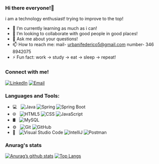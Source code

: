 ### Hi there everyone!👋

i am a technology enthusiast! trying to improve to the top!

- 🌱 I’m currently learning as much as i can!
- 👯 I’m looking to collaborate with good people in good places!
- 💬 Ask me about your questions!
- 📫 How to reach me: mail- urbanifederico5@gmail.com number- 346 8942075 
- ⚡ Fun fact: work -> study -> eat -> sleep -> repeat!

### Connect with me!
<p align="left">
<a href="https://www.linkedin.com/in/federico-urbani-4087a0205/"><img alt="LinkedIn" src="https://img.shields.io/badge/LinkedIn-Federico%20Urbani-blue?style=flat-square&logo=linkedin"></a>
<a href="urbanifederico5@gmail.com"><img alt="Email" src="https://img.shields.io/badge/Email-urbanifederico5@gmail.com-blue?style=flat-square&logo=gmail"></a>
</p>




### Languages and Tools:
- 💻 &nbsp;
  ![Java](https://img.shields.io/badge/-Java-333333?style=flat&logo=Java&logoColor=java)
  ![Spring](https://img.shields.io/badge/-Spring-333333?style=flat&logo=spring)
  ![Spring Boot](https://img.shields.io/badge/-Spring%20Boot-333333?style=flat&logo=spring-boot)
- 🌐 &nbsp;
  ![HTML5](https://img.shields.io/badge/-HTML5-333333?style=flat&logo=HTML5)
  ![CSS](https://img.shields.io/badge/-CSS-333333?style=flat&logo=CSS3&logoColor=1572B6)
  ![JavaScript](https://img.shields.io/badge/-JavaScript-333333?style=flat&logo=javascript)
- 🛢 &nbsp;
  ![MySQL](https://img.shields.io/badge/-MySQL-333333?style=flat&logo=mysql)
- ⚙️ &nbsp;
  ![Git](https://img.shields.io/badge/-Git-333333?style=flat&logo=git)
  ![GitHub](https://img.shields.io/badge/-GitHub-333333?style=flat&logo=github)
- 🔧 &nbsp;
  ![Visual Studio Code](https://img.shields.io/badge/-Visual%20Studio%20Code-333333?style=flat&logo=visual-studio-code&logoColor=007ACC)
  ![IntelliJ](https://img.shields.io/badge/-IntelliJ%20IDEA-333333?style=flat&logo=intellij-idea&logoColor=orange)
  ![Postman](https://img.shields.io/badge/-Postman-333333?style=flat&logo=postman)


### Anurag's stats
[![Anurag’s github stats](https://github-readme-stats.vercel.app/api?username=FedericoUrbani)](https://github.com/FedericoUrbani)
[![Top Langs](https://github-readme-stats.vercel.app/api/top-langs/?username=FedericoUrbani&layout=compact)](https://github.com/FedericoUrbani)
